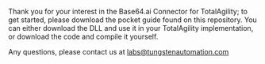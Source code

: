 Thank you for your interest in the Base64.ai Connector for TotalAgility; to get started, please download the pocket guide found on this repository.
You can either download the DLL and use it in your TotalAgility implementation, or download the code and compile it yourself.


Any questions, please contact us at labs@tungstenautomation.com
